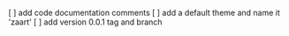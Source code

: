 [ ] add code documentation comments
[ ] add a default theme and name it 'zaart'
[ ] add version 0.0.1 tag and branch
